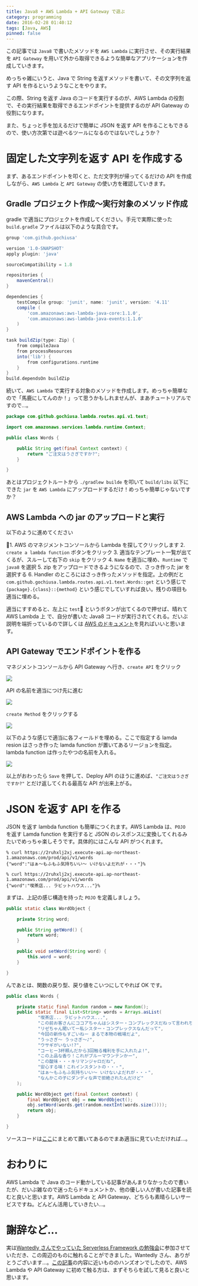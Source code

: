```yaml
---
title: Java8 + AWS Lambda + API Gateway で遊ぶ
category: programming
date: 2016-02-28 01:40:12
tags: [Java, AWS]
pinned: false
---
```


この記事では `Java8` で書いたメソッドを `AWS Lambda` に実行させ、その実行結果を `API Gateway` を用いて外から取得できるような簡単なアプリケーションを作成していきます。

めっちゃ雑にいうと、Java で String を返すメソッドを書いて、その文字列を返す API を作るというようなことをやります。

この際、String を返す Java のコードを実行するのが、AWS Lambda の役割で、その実行結果を取得できるエンドポイントを提供するのが API Gateway の役割になります。

また、ちょっと手を加えるだけで簡単に JSON を返す API を作ることもできるので、使い方次第では遊べるツールになるのではないでしょうか？

# 固定した文字列を返す API を作成する

まず、あるエンドポイントを叩くと、ただ文字列が帰ってくるだけの API を作成しながら、`AWS Lambda` と `API Gateway` の使い方を確認していきます。

## Gradle プロジェクト作成〜実行対象のメソッド作成

gradle で適当にプロジェクトを作成してください。手元で実際に使った `build.gradle` ファイルは以下のような具合です。

```groovy
group 'com.github.gochiusa'

version '1.0-SNAPSHOT'
apply plugin: 'java'

sourceCompatibility = 1.8

repositories {
    mavenCentral()
}

dependencies {
    testCompile group: 'junit', name: 'junit', version: '4.11'
    compile (
        'com.amazonaws:aws-lambda-java-core:1.1.0',
        'com.amazonaws:aws-lambda-java-events:1.1.0'
    )
}

task buildZip(type: Zip) {
    from compileJava
    from processResources
    into('lib') {
        from configurations.runtime
    }
}
build.dependsOn buildZip
```

続いて、`AWS Lambda` で実行する対象のメソッドを作成します。めっちゃ簡単なので「馬鹿にしてんのか！」って思うかもしれませんが、まあチュートリアルですので...。

```java
package com.github.gochiusa.lambda.routes.api.v1.text;

import com.amazonaws.services.lambda.runtime.Context;

public class Words {

    public String get(final Context context) {
        return "ご注文はうさぎですか?";
    }

}
```

あとはプロジェクトルートから `./gradlew builde` を叩いて `build/libs` 以下にできた `jar` を `AWS Lambda` にアップロードするだけ！めっちゃ簡単じゃないですか？

## AWS Lambda への jar のアップロードと実行

以下のように進めてください

1. AWS のマネジメントコンソールから Lambda を探してクリックします 2. `create a lambda function` ボタンをクリック 3. 適当なテンプレート一覧が出てくるが、スルーして右下の `skip` をクリック 4. `Name` を適当に埋め、`Runtime` で `java8` を選択 5. zip をアップロードできるようになるので、さっき作った jar を選択する 6. Handler のところにはさっき作ったメソッドを指定。上の例だと `com.github.gochiusa.lambda.routes.api.v1.text.Words::get` という感じで `{package}.{class}::{method}` という感じでしていすれば良い。残りの項目も適当に埋める。

適当にすすめると、左上に `test` というボタンが出てくるので押せば、晴れて AWS Lambda 上 で、自分が書いた Java8 コードが実行されてくれる。だいぶ説明を端折っているので詳しくは [AWS のドキュメント](https://docs.aws.amazon.com/ja_jp/apigateway/latest/developerguide/getting-started.html)を見ればいいと思います。

## API Gateway でエンドポイントを作る

マネジメントコンソールから API Gateway へ行き、`create API` をクリック

![](http://53ningen.com/wp-content/uploads/2016/02/22280327e9a853452fbb41abf81c92eb.png)

API の名前を適当につけ先に進む

![](http://53ningen.com/wp-content/uploads/2016/02/6c4394301426c8a69dfe3caf64182ece.png)

`create Method` をクリックする

![](http://53ningen.com/wp-content/uploads/2016/02/e75abcbdb1f73eaa3d90da2a90c1d5d8.png)

以下のような感じで適当に各フィールドを埋める。ここで指定する lamda resion はさっき作った lamda function が置いてあるリージョンを指定。lambda function は作ったやつの名前を入れる。

![](http://53ningen.com/wp-content/uploads/2016/02/230307ab6255ce752bc48aa43c8ff51d.png)

以上がおわったら `Save` を押して、Deploy API のほうに進めば、`"ご注文はうさぎですか?"` とだけ返してくれる最高な API が出来上がる。

# JSON を返す API を作る

JSON を返す lambda function も簡単につくれます。AWS Lambda は、`POJO` を返す Lamda function を実行すると JSON のレスポンスに変換してくれるみたいでめっちゃ楽しそうです。具体的にはこんな API がつくれます。

```shell
% curl https://2ruhxlj2xj.execute-api.ap-northeast-1.amazonaws.com/prod/api/v1/words
{"word":"はぁ〜もふもふ気持ちいい〜 いけないよだれが・・・"}%

% curl https://2ruhxlj2xj.execute-api.ap-northeast-1.amazonaws.com/prod/api/v1/words
{"word":"喫茶店... ラビットハウス..."}%
```

まずは、上記の感じ構造を持った `POJO` を定義しましょう。

```java
public static class WordObject {

    private String word;

    public String getWord() {
        return word;
    }

    public void setWord(String word) {
        this.word = word;
    }

}
```

んであとは、関数の戻り型、戻り値をこいつにしてやれば OK です。

```java
public class Words {

    private static final Random random = new Random();
    public static final List<String> words = Arrays.asList(
            "喫茶店... ラビットハウス...",
            "この前お客さんにココアちゃんはシスター・コンプレックスだねって言われちゃった",
            "リゼちゃん聞いてー私シスター・コンプレックスなんだって",
            "今回の新作もすごいねー まるで本物の戦場だよ",
            "うっさぎ〜 うっさぎ〜♪",
            "ウサギがいない!?",
            "コーヒー3杯頼んだから3回触る権利を手に入れたよ!",
            "この上品な香り！これがブルーマウンテンかー",
            "この酸味・・・キリマンジャロだね",
            "安心する味！これインスタントの・・・",
            "はぁ〜もふもふ気持ちいい〜 いけないよだれが・・・",
            "なんかこの子にダンディな声で拒絶されたんだけど"
    );

    public WordObject get(final Context context) {
        final WordObject obj = new WordObject();
        obj.setWord(words.get(random.nextInt(words.size())));
        return obj;
    }

}
```

ソースコードは[ここ](https://github.com/gochiusa/lambda)にまとめて置いてあるのでまあ適当に見ていただければ...。

# おわりに

AWS Lambda で Java のコード動かしている記事があんまりなかったので書いたが、だいぶ雑なので迷ったらドキュメントか、他の優しい人が書いた記事を読むと良いと思います。AWS Lambda と API Gateway、どちらも素晴らしいサービスですね。どんどん活用していきたい...。

# 謝辞など...

実は[Wantedly さんでやっていた Serverless Framework の勉強会](http://wantedly.connpass.com/event/25226/)に参加させていただき、この周辺のものに触れることができました。Wantedly さん、ありがとうございます...。[この記事](http://qiita.com/susieyy/items/1c2af0ef7b88b742c37a)の内容に近いもののハンズオンでしたので、AWS Lambda や API Gateway に初めて触る方は、まずそちらを試して見ると良いと思います。
